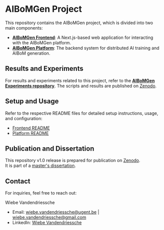 # AIBoMGen Project

This repository contains the AIBoMGen project, which is divided into two main components:

- **[AIBoMGen Frontend](./aibomgen-frontend/README.md)**: A Next.js-based web application for interacting with the AIBoMGen platform.
- **[AIBoMGen Platform](./aibomgen-platform/README.md)**: The backend system for distributed AI training and AIBoM generation.

## Results and Experiments

For results and experiments related to this project, refer to the **[AIBoMGen Experiments repository](https://github.com/wiebe-vandendriessche/AIBoMGen-experiments)**.
The scripts and results are published on [Zenodo](https://zenodo.org/records/15505280).

## Setup and Usage

Refer to the respective README files for detailed setup instructions, usage, and configuration:
- [Frontend README](./aibomgen-frontend/README.md)
- [Platform README](./aibomgen-platform/README.md)

## Publication and Dissertation

This repository v1.0 release is prepared for publication on [Zenodo](https://zenodo.org/records/15536533).  
It is part of a [master's dissertation]().

## Contact

For inquiries, feel free to reach out:

Wiebe Vandendriessche  
- Email: wiebe.vandendriessche@ugent.be | wiebe.vandendriessche@gmail.com  
- LinkedIn: [Wiebe Vandendriessche](https://www.linkedin.com/in/wiebe-vandendriessche/?locale=en_US)
